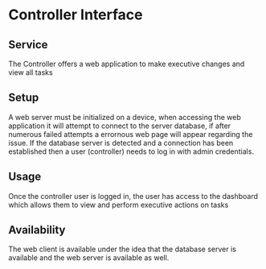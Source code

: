 # Controller Interface

## Service
The Controller offers a web application to make executive changes and view all tasks

## Setup
A web server must be initialized on a device, when accessing the web application it will attempt to connect to the server database, if after numerous failed attempts a errornous web page will appear regarding the issue. If the database server is detected and a connection has been established then a user (controller) needs to log in with admin credentials.

## Usage
Once the controller user is logged in, the user has access to the dashboard which allows them to view and perform executive actions on tasks

## Availability
The web client is available under the idea that the database server is available and the web server is available as well. 